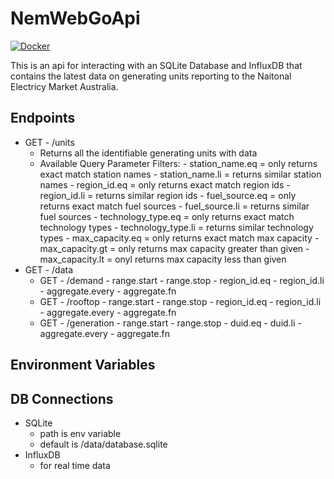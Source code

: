 # NemWebGoApi

[![Docker](https://github.com/samjwillis97/NemWebGoAPi/actions/workflows/docker-publish.yml/badge.svg?branch=main)](https://github.com/samjwillis97/NemWebGoAPi/actions/workflows/docker-publish.yml)

This is an api for interacting with an SQLite Database and InfluxDB that contains the latest data on generating units reporting to the Naitonal Electricy Market Australia.

## Endpoints

- GET - /units
	- Returns all the identifiable generating units with data
	- Available Query Parameter Filters:
			- station_name.eq = only returns exact match station names
			- station_name.li = returns similar station names
			- region_id.eq = only returns exact match region ids
			- region_id.li = returns similar region ids
			- fuel_source.eq = only returns exact match fuel sources
			- fuel_source.li = returns similar fuel sources
			- technology_type.eq = only returns exact match technology types
			- technology_type.li = returns similar technology types
			- max_capacity.eq = only returns exact match max capacity
			- max_capacity.gt = only returns max capacity greater than given
			- max_capacity.lt = onyl returns max capacity less than given
- GET - /data
	- GET - /demand
			- range.start 
			- range.stop
			- region_id.eq
			- region_id.li
			- aggregate.every
			- aggregate.fn
	- GET - /rooftop
			- range.start 
			- range.stop
			- region_id.eq
			- region_id.li
			- aggregate.every
			- aggregate.fn
	- GET - /generation
			- range.start 
			- range.stop
			- duid.eq
			- duid.li
			- aggregate.every
			- aggregate.fn

## Environment Variables

## DB Connections

- SQLite
	- path is env variable
	- default is /data/database.sqlite
- InfluxDB
	- for real time data

